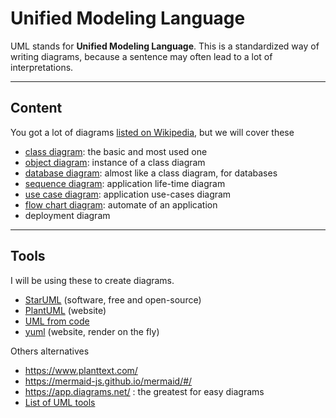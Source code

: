 # Unified Modeling Language

UML stands for **Unified Modeling Language**. This is a standardized way of writing diagrams, because a sentence may often lead to a lot of interpretations.

<hr class="sr">

## Content

You got a lot of diagrams [listed on Wikipedia](https://en.wikipedia.org/wiki/Modeling_language#Graphical_types), but we will cover these

* [class diagram](class/index.md): the basic and most used one
* [object diagram](class/object.md): instance of a class diagram
* [database diagram](db/index.md): almost like a class diagram, for databases
* [sequence diagram](seq/index.md): application life-time diagram
* [use case diagram](use/index.md): application use-cases diagram
* [flow chart diagram](flow/index.md): automate of an application
* deployment diagram

<hr class="sl">

## Tools

I will be using these to create diagrams.

* [StarUML](https://staruml.io/) (software, free and open-source)
* [PlantUML](https://plantuml.com/) (website)
* [UML from code](https://github.com/iluwatar/uml-reverse-mapper)
* [yuml](https://yuml.me/) (website, render on the fly)

Others alternatives

* <https://www.planttext.com/>
* <https://mermaid-js.github.io/mermaid/#/>
* <https://app.diagrams.net/> : the greatest for easy diagrams
* [List of UML tools](https://en.wikipedia.org/wiki/List_of_Unified_Modeling_Language_tools)
